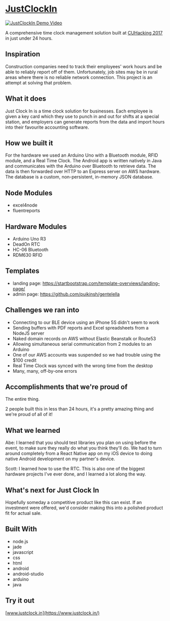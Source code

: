 # [JustClockIn](https://www.justclock.in/)

[![JustClockIn Demo Video](https://img.youtube.com/vi/uPW2X6yl7MQ/0.jpg)](https://www.youtube.com/watch?v=uPW2X6yl7MQ)

A comprehensive time clock management solution built at [CUHacking 2017](https://cuhacking2017.devpost.com/) in just under 24 hours.

## Inspiration

Construction companies need to track their employees' work hours and be able to reliably report off of them. Unfortunately, job sites may be in rural areas where there is no reliable network connection. This project is an attempt at solving that problem.

## What it does

Just Clock In is a time clock solution for businesses. Each employee is given a key card which they use to punch in and out for shifts at a special station, and employers can generate reports from the data and import hours into their favourite accounting software.

## How we built it

For the hardware we used an Arduino Uno with a Bluetooth module, RFID module, and a Real Time Clock. The Android app is written natively in Java and communicates with the Arduino over Bluetooth to retrieve data. The data is then forwarded over HTTP to an Express server on AWS hardware. The database is a custom, non-persistent, in-memory JSON database.

## Node Modules

- excel4node
- fluentreports

## Hardware Modules

- Arduino Uno R3
- DeadOn RTC
- HC-06 Bluetooth
- RDM630 RFID

## Templates

- landing page: https://startbootstrap.com/template-overviews/landing-page/
- admin page: https://github.com/puikinsh/gentelella

## Challenges we ran into

- Connecting to our BLE device using an iPhone 5S didn't seem to work
- Sending buffers with PDF reports and Excel spreadsheets from a NodeJS server
- Naked domain records on AWS without Elastic Beanstalk or Route53
- Allowing simultaneous serial communication from 2 modules to an Arduino
- One of our AWS accounts was suspended so we had trouble using the $100 credit
- Real Time Clock was synced with the wrong time from the desktop
- Many, many, off-by-one errors

## Accomplishments that we're proud of

The entire thing.

2 people built this in less than 24 hours, it's a pretty amazing thing and we're proud of all of it!

## What we learned

Abe: I learned that you should test libraries you plan on using before the event, to make sure they really do what you think they'll do. We had to turn around completely from a React Native app on my iOS device to doing native Android development on my partner's device.

Scott: I learned how to use the RTC. This is also one of the biggest hardware projects I've ever done, and I learned a lot along the way.

## What's next for Just Clock In

Hopefully someday a competitive product like this can exist. If an investment were offered, we'd consider making this into a polished product fit for actual sale.

## Built With

- node.js
- jade
- javascript
- css
- html
- android
- android-studio
- arduino
- java

## Try it out

[www.justclock.in](https://www.justclock.in/)
